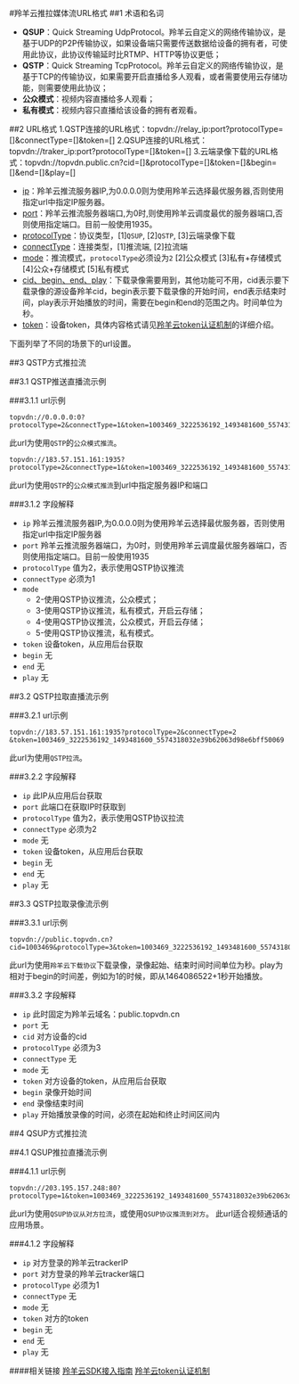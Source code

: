 #羚羊云推拉媒体流URL格式
##1 术语和名词
- **QSUP**：Quick Streaming UdpProtocol。羚羊云自定义的网络传输协议，是基于UDP的P2P传输协议，如果设备端只需要传送数据给设备的拥有者，可使用此协议，此协议传输延时比RTMP、HTTP等协议更低；
- **QSTP**：Quick Streaming TcpProtocol。羚羊云自定义的网络传输协议，是基于TCP的传输协议，如果需要开启直播给多人观看，或者需要使用云存储功能，则需要使用此协议；
- **公众模式**：视频内容直播给多人观看；
- **私有模式**：视频内容只直播给该设备的拥有者观看。

##2 URL格式
  1.QSTP连接的URL格式：topvdn://relay_ip:port?protocolType=[]&connectType=[]&token=[]
  2.QSUP连接的URL格式：topvdn://traker_ip:port?protocolType=[]&token=[]
  3.云端录像下载的URL格式：topvdn://topvdn.public.cn?cid=[]&protocolType=[]&token=[]&begin=[]&end=[]&play=[]

- <u>ip</u>：羚羊云推流服务器IP,为0.0.0.0则为使用羚羊云选择最优服务器,否则使用指定url中指定IP服务器。
- <u>port</u>：羚羊云推流服务器端口,为0时,则使用羚羊云调度最优的服务器端口,否则使用指定端口。目前一般使用1935。 
- <u>protocolType</u>：协议类型，[1]`QSUP`, [2]`QSTP`, [3]云端录像下载
- <u>connectType</u>：连接类型，[1]推流端, [2]拉流端
- <u>mode</u>：推流模式，`protocolType`必须设为`2` [2]公众模式 [3]私有+存储模式 [4]公众+存储模式 [5]私有模式
- <u>cid、begin、end、play</u>：下载录像需要用到，其他功能可不用，cid表示要下载录像的源设备羚羊cid，begin表示要下载录像的开始时间，end表示结束时间，play表示开始播放的时间，需要在begin和end的范围之内。时间单位为秒。
- <u>token</u>：设备token，具体内容格式请见[羚羊云token认证机制](http://doc.topvdn.com/api/#!public-doc/token_format.md)的详细介绍。

下面列举了不同的场景下的url设置。

##3 QSTP方式推拉流

##3.1 QSTP推送直播流示例

###3.1.1 url示例
```
topvdn://0.0.0.0:0?protocolType=2&connectType=1&token=1003469_3222536192_1493481600_5574318032e39b62063d98e6bff50069&mode=2
```
此url为使用`QSTP`的`公众模式推流`。

```
topvdn://183.57.151.161:1935?protocolType=2&connectType=1&token=1003469_3222536192_1493481600_5574318032e39b62063d98e6bff50069&mode=2
```
此url为使用`QSTP`的`公众模式推流`到url中指定服务器IP和端口

###3.1.2 字段解释
- `ip` 羚羊云推流服务器IP,为0.0.0.0则为使用羚羊云选择最优服务器，否则使用指定url中指定IP服务器
- `port` 羚羊云推流服务器端口，为0时，则使用羚羊云调度最优服务器端口，否则使用指定端口。目前一般使用1935 
- `protocolType` 值为2，表示使用QSTP协议推流
- `connectType` 必须为1
- `mode` 
   - 2-使用QSTP协议推流，公众模式；
   - 3-使用QSTP协议推流，私有模式，开启云存储；
   - 4-使用QSTP协议推流，公众模式，开启云存储；
   - 5-使用QSTP协议推流，私有模式。
- `token` 设备token，从应用后台获取
- `begin` 无
- `end` 无
- `play` 无

##3.2 QSTP拉取直播流示例

###3.2.1 url示例
```
topvdn://183.57.151.161:1935?protocolType=2&connectType=2 &token=1003469_3222536192_1493481600_5574318032e39b62063d98e6bff50069
```
此url为使用`QSTP拉流`。

###3.2.2 字段解释
- `ip` 此IP从应用后台获取
- `port` 此端口在获取IP时获取到 
- `protocolType` 值为2，表示使用QSTP协议拉流
- `connectType` 必须为2
- `mode` 无
- `token` 设备token，从应用后台获取
- `begin` 无
- `end` 无
- `play` 无

##3.3 QSTP拉取录像流示例

###3.3.1 url示例
```
topvdn://public.topvdn.cn?cid=1003469&protocolType=3&token=1003469_3222536192_1493481600_5574318032e39b62063d98e6bff50069&begin=1464082941&end=1464086522&play=0
```
此url为使用`羚羊云下载协议`下载录像，录像起始、结束时间时间单位为秒。play为相对于begin的时间差，例如为1的时候，即从1464086522+1秒开始播放。

###3.3.2 字段解释
- `ip` 此时固定为羚羊云域名：public.topvdn.cn
- `port` 无
- `cid` 对方设备的cid
- `protocolType` 必须为3
- `connectType` 无
- `mode` 无
- `token` 对方设备的token，从应用后台获取
- `begin` 录像开始时间
- `end` 录像结束时间
- `play` 开始播放录像的时间，必须在起始和终止时间区间内

##4 QSUP方式推拉流

##4.1 QSUP推拉直播流示例

###4.1.1 url示例
```
topvdn://203.195.157.248:80?protocolType=1&token=1003469_3222536192_1493481600_5574318032e39b62063d98e6bff50069
```
此url为使用`QSUP协议从对方拉流`，或使用`QSUP协议推流到对方`。
此url适合视频通话的应用场景。

###4.1.2 字段解释
- `ip` 对方登录的羚羊云trackerIP
- `port` 对方登录的羚羊云tracker端口
- `protocolType` 必须为1
- `connectType` 无
- `mode` 无
- `token` 对方的token
- `begin` 无
- `end` 无
- `play` 无

####相关链接
[羚羊云SDK接入指南](http://doc.topvdn.com/api/index.html#!public-doc/start_joinup.md)
[羚羊云token认证机制](http://doc.topvdn.com/api/index.html#!public-doc/token_format.md)
